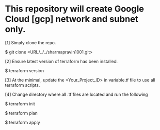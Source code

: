 
# This repository will create Google Cloud [gcp] network and subnet only. 

[1] Simply clone the repo.

$ git clone <URL/../../sharmapravin1001.git>

[2] Ensure latest version of terraform has been installed.

$ terraform version

[3] At the minimal, update the <Your_Project_ID> in variable.tf file to use all terraform scripts.

[4] Change directory where all .tf files are located and run the following

$ terraform init

$ terraform plan

$ terraform apply
